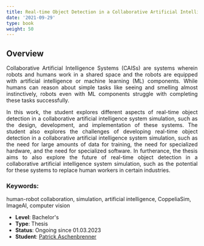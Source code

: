 ```yaml
---
title: Real-time Object Detection in a Collaborative Artificial Intelligence System Simulation
date: '2021-09-29'
type: book
weight: 50
---
```


## Overview

<div style="text-align: justify;">
  
Collaborative Artificial Intelligence Systems (CAISs) are systems wherein robots and humans work in a shared space and the robots are equipped with artificial intelligence or machine learning (ML) components. While humans can reason about simple tasks like seeing and smelling almost instinctively, robots even with ML components struggle with completing these tasks successfully.

In this work, the student explores different aspects of real-time object detection in a collaborative artificial intelligence system simulation, such as the design, development, and implementation of these systems. The student also explores the challenges of developing real-time object detection in a collaborative artificial intelligence system simulation, such as the need for large amounts of data for training, the need for specialized hardware, and the need for specialized software. In furtherance, the thesis aims to also explore the future of real-time object detection in a collaborative artificial intelligence system simulation, such as the potential for these systems to replace human workers in certain industries.
</div>

### Keywords: 
  human-robot collaboration, simulation, artificial intelligence, CoppeliaSim, ImageAI, computer vision

- **Level**: Bachelor's
- **Type**: Thesis 
- **Status**: Ongoing since 01.03.2023
- **Student**: [Patrick Aschenbrenner](https://github.com/PatrickAschenbrenner)


